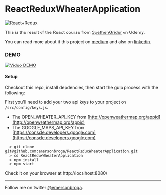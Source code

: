 # ReactReduxWheaterApplication

![React+Redux](http://s3.emerson.link/prints/react_redux_linked_in.png)

This is the result of the React course from [SpethenGrider](https://github.com/StephenGrider) on Udemy. 

You can read more about it this project on [medium](https://medium.com/@emersonbroga/javascript-react-redux-c6278ff0d41e#.inxwfjih4) and also on [linkedin](https://www.linkedin.com/pulse/javascript-react-redux-emerson-carvalho).

### DEMO ###


[![Video DEMO](http://s3.emerson.link/prints/2016-04-03-035336.jpg)](http://s3.emerson.link/prints/2016-04-03-035239.mp4)


#### Setup #####
Checkout this repo, install depdencies, then start the gulp process with the following:

First you'll need to add your two api keys to your project on ```/src/config/keys.js```.
  
  - The OPEN_WHEATER_API_KEY from [http://openweathermap.org/appid](http://openweathermap.org/appid)
  - The GOOGLE_MAPS_API_KEY from [https://console.developers.google.com](https://console.developers.google.com)

```
  > git clone git@github.com:emersonbroga/ReactReduxWheaterApplication.git
  > cd ReactReduxWheaterApplication
  > npm install
  > npm start
```

Check it on your browser at http://localhost:8080/

------
Follow me on twitter [@emersonbroga](https://twitter.com/emersonbroga).
